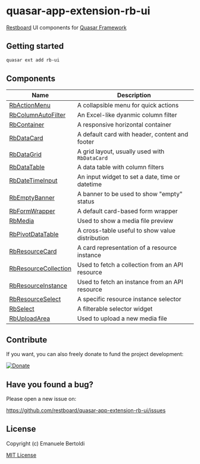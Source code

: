 # quasar-app-extension-rb-ui

[Restboard](https://restboard.github.io) UI components for [Quasar Framework](https://donate.quasar.dev)

## Getting started

```bash
quasar ext add rb-ui
```

## Components

| Name                          | Description                                 |
|-------------------------------|---------------------------------------------|
| [RbActionMenu](https://github.com/restboard/quasar-app-extension-rb-ui/blob/main/docs/components/RbActionMenu.md)     | A collapsible menu for quick actions        |
| [RbColumnAutoFilter](https://github.com/restboard/quasar-app-extension-rb-ui/blob/main/docs/components/RbColumnAutoFilter.md)          | An Excel-like dyanmic column filter         |
| [RbContainer](https://github.com/restboard/quasar-app-extension-rb-ui/blob/main/docs/components/RbContainer.md)                 | A responsive horizontal container           |
| [RbDataCard](https://github.com/restboard/quasar-app-extension-rb-ui/blob/main/docs/components/RbDataCard.md)                  | A default card with header, content and footer |
| [RbDataGrid](https://github.com/restboard/quasar-app-extension-rb-ui/blob/main/docs/components/RbDataGrid.md)                  | A grid layout, usually used with `RbDataCard` |
| [RbDataTable](https://github.com/restboard/quasar-app-extension-rb-ui/blob/main/docs/components/RbDataTable.md)                 | A data table with column filters            |
| [RbDateTimeInput](https://github.com/restboard/quasar-app-extension-rb-ui/blob/main/docs/components/RbDateTimeInput.md)             | An input widget to set a date, time or datetime |
| [RbEmptyBanner](https://github.com/restboard/quasar-app-extension-rb-ui/blob/main/docs/components/RbEmptyBanner.md)               | A banner to be used to show "empty" status  |
| [RbFormWrapper](https://github.com/restboard/quasar-app-extension-rb-ui/blob/main/docs/components/RbFormWrapper.md)               | A default card-based form wrapper           |
| [RbMedia](https://github.com/restboard/quasar-app-extension-rb-ui/blob/main/docs/components/RbMedia.md)                     | Used to show a media file preview           |
| [RbPivotDataTable](https://github.com/restboard/quasar-app-extension-rb-ui/blob/main/docs/components/RbPivotDataTable.md)            | A cross-table useful to show value distribution |
| [RbResourceCard](https://github.com/restboard/quasar-app-extension-rb-ui/blob/main/docs/components/RbResourceCard.md)              | A card representation of a resource instance |
| [RbResourceCollection](https://github.com/restboard/quasar-app-extension-rb-ui/blob/main/docs/components/RbResourceCollection.md)        | Used to fetch a collection from an API resource |
| [RbResourceInstance](https://github.com/restboard/quasar-app-extension-rb-ui/blob/main/docs/components/RbResourceInstance.md)          | Used to fetch an instance from an API resource |
| [RbResourceSelect](https://github.com/restboard/quasar-app-extension-rb-ui/blob/main/docs/components/RbResourceSelect.md)            | A specific resource instance selector       |
| [RbSelect](https://github.com/restboard/quasar-app-extension-rb-ui/blob/main/docs/components/RbSelect.md)                    | A filterable selector widget                |
| [RbUploadArea](https://github.com/restboard/quasar-app-extension-rb-ui/blob/main/docs/components/RbUploadArea.md)                | Used to upload a new media file             |

## Contribute

If you want, you can also freely donate to fund the project development:

[![Donate](https://www.paypalobjects.com/en_US/i/btn/btn_donate_SM.gif)](https://paypal.me/EBertoldi)

## Have you found a bug?

Please open a new issue on:

<https://github.com/restboard/quasar-app-extension-rb-ui/issues>

## License

Copyright (c) Emanuele Bertoldi

[MIT License](http://en.wikipedia.org/wiki/MIT_License)
